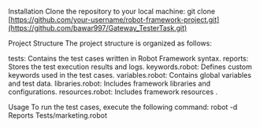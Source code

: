 
Installation
Clone the repository to your local machine:
git clone [https://github.com/your-username/robot-framework-project.git](https://github.com/bawar997/Gateway_TesterTask.git)


Project Structure
The project structure is organized as follows:

tests: Contains the test cases written in Robot Framework syntax.
reports: Stores the test execution results and logs.
keywords.robot: Defines custom keywords used in the test cases.
variables.robot: Contains global variables and test data.
libraries.robot: Includes framework libraries and configurations.
resources.robot: Includes framework resources .

Usage
To run the test cases, execute the following command:
robot -d Reports Tests/marketing.robot

